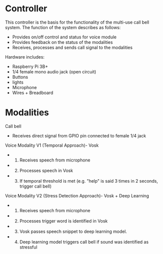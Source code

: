 # Controller

This controller is the basis for the functionality of the multi-use call bell system. The function of the system describes as follows:
* Provides on/off control and status for voice module
* Provides feedback on the status of the modalities
* Receives, processes and sends call signal to the modalities

Hardware includes:
- Raspberry Pi 3B+
- 1/4 female mono audio jack (open circuit)
- Buttons
- lights
- Microphone
- Wires + Breadboard

# Modalities

Call bell
- Receives direct signal from GPIO pin connected to female 1/4 jack

Voice Modality V1 (Temporal Approach)- Vosk
- 1. Receives speech from microphone
- 2. Processes speech in Vosk
- 3. If temporal threshold is met (e.g. "help" is said 3 times in 2 seconds, trigger call bell)

Voice Modality V2 (Stress Detection Approach)- Vosk + Deep Learning 
- 1. Receives speech from microphone
- 2. Processes trigger word is identified in Vosk
- 3. Vosk passes speech snippet to deep learning model.
- 4. Deep learning model triggers call bell if sound was identified as stressful

